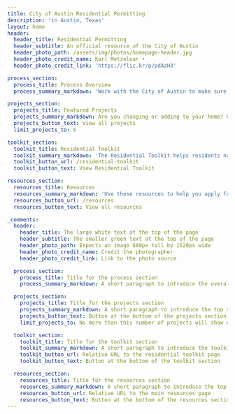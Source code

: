 ```yaml
---
title: City of Austin Residential Permitting
description: 'in Austin, Texas'
layout: home
header:
  header_title: Residential Permitting
  header_subtitle: An official resource of the City of Austin
  header_photo_path: /assets/img/photos/homepage-header.jpg
  header_photo_credit_name: Karl Metzelear •
  header_photo_credit_link: 'https://flic.kr/p/pdAzH3'

process_section:
  process_title: Process Overview
  process_summary_markdown: 'Work with the City of Austin to make sure your next building or renovation project is safe, sustainable, and permitted. There are five key steps to getting a permit. For more information, [check out our general process page](/projects/general-process/).'

projects_section:
  projects_title: Featured Projects
  projects_summary_markdown: Are you changing or adding to your home? Check out these detailed permitting guides of common Austin residential projects.
  projects_button_text: View all projects
  limit_projects_to: 6

toolkit_section:
  toolkit_title: Residential Toolkit
  toolkit_summary_markdown: 'The Residential Toolkit helps residents navigate the permitting process. Use the toolkit to find details about specific city processes, your property or applications.'
  toolkit_button_url: /residential-toolkit
  toolkit_button_text: View Residential Toolkit

resources_section:
  resources_title: Resources
  resources_summary_markdown: 'Use these resources to help you apply for a permit.&nbsp;'
  resources_button_url: /resources
  resources_button_text: View all resources

_comments:
  header:
    header_title: The large white text at the top of the page
    header_subtitle: The smaller green text at the top of the page
    header_photo_path: Expects an image 680px tall by 1520px wide
    header_photo_credit_name: Credit the photographer
    header_photo_credit_link: Link to the photo source

  process_section:
    process_title: Title for the process section
    process_summary_markdown: A short paragraph to introduce the overall process.

  projects_section:
    projects_title: Title for the projects section
    projects_summary_markdown: A short paragraph to introduce the top set of projects
    projects_button_text: Button at the bottom of the projects section
    limit_projects_to: No more than this number of projects will show on the homepage. Note that the "General Process" projects is automatically hidden from the homepage.

  toolkit_section:
    toolkit_title: Title for the toolkit section
    toolkit_summary_markdown: A short paragraph to introduce the toolkit, Only the top 3 will be displayed
    toolkit_button_url: Relative URL to the residential toolkit page
    toolkit_button_text: Button at the bottom of the toolkit section

  resources_section:
    resources_title: Title for the resources section
    resources_summary_markdown: A short paragraph to introduce the top resources. Only the top 6 will be displayed.
    resources_button_url: Relative URL to the main resources page
    resources_button_text: Button at the bottom of the resources section
---
```

